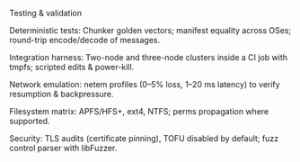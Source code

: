 Testing & validation

Deterministic tests: Chunker golden vectors; manifest equality across OSes; round-trip encode/decode of messages.

Integration harness: Two-node and three-node clusters inside a CI job with tmpfs; scripted edits & power-kill.

Network emulation: netem profiles (0–5% loss, 1–20 ms latency) to verify resumption & backpressure.

Filesystem matrix: APFS/HFS+, ext4, NTFS; perms propagation where supported.

Security: TLS audits (certificate pinning), TOFU disabled by default; fuzz control parser with libFuzzer.
